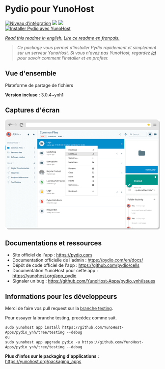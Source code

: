 # Pydio pour YunoHost

[![Niveau d'intégration](https://dash.yunohost.org/integration/pydio.svg)](https://dash.yunohost.org/appci/app/pydio) ![](https://ci-apps.yunohost.org/ci/badges/pydio.status.svg) ![](https://ci-apps.yunohost.org/ci/badges/pydio.maintain.svg)  
[![Installer Pydio avec YunoHost](https://install-app.yunohost.org/install-with-yunohost.svg)](https://install-app.yunohost.org/?app=pydio)

*[Read this readme in english.](./README.md)*
*[Lire ce readme en français.](./README_fr.md)*

> *Ce package vous permet d'installer Pydio rapidement et simplement sur un serveur YunoHost.
Si vous n'avez pas YunoHost, regardez [ici](https://yunohost.org/#/install) pour savoir comment l'installer et en profiter.*

## Vue d'ensemble

Plateforme de partage de fichiers

**Version incluse :** 3.0.4~ynh1



## Captures d'écran

![](./doc/screenshots/screenshot01.png)

## Documentations et ressources

* Site officiel de l'app : https://pydio.com
* Documentation officielle de l'admin : https://pydio.com/en/docs/
* Dépôt de code officiel de l'app : https://github.com/pydio/cells
* Documentation YunoHost pour cette app : https://yunohost.org/app_pydio
* Signaler un bug : https://github.com/YunoHost-Apps/pydio_ynh/issues

## Informations pour les développeurs

Merci de faire vos pull request sur la [branche testing](https://github.com/YunoHost-Apps/pydio_ynh/tree/testing).

Pour essayer la branche testing, procédez comme suit.
```
sudo yunohost app install https://github.com/YunoHost-Apps/pydio_ynh/tree/testing --debug
ou
sudo yunohost app upgrade pydio -u https://github.com/YunoHost-Apps/pydio_ynh/tree/testing --debug
```

**Plus d'infos sur le packaging d'applications :** https://yunohost.org/packaging_apps